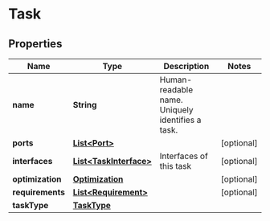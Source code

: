 
# Task

## Properties
Name | Type | Description | Notes
------------ | ------------- | ------------- | -------------
**name** | **String** | Human-readable name. Uniquely identifies a task. | 
**ports** | [**List&lt;Port&gt;**](Port.md) |  |  [optional]
**interfaces** | [**List&lt;TaskInterface&gt;**](TaskInterface.md) | Interfaces of this task |  [optional]
**optimization** | [**Optimization**](Optimization.md) |  |  [optional]
**requirements** | [**List&lt;Requirement&gt;**](Requirement.md) |  |  [optional]
**taskType** | [**TaskType**](TaskType.md) |  | 



